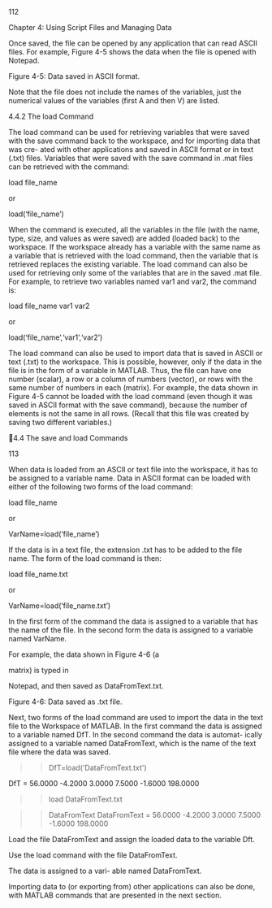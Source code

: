 112

Chapter 4: Using Script Files and Managing Data

Once saved, the file can be opened by any application that can read ASCII files.
For example, Figure 4-5 shows the data when the file is opened with Notepad.

Figure 4-5: Data saved in ASCII format.

Note that the file does not include the names of the variables, just the numerical
values of the variables (first A and then V) are listed.

4.4.2 The load Command

The load command can be used for retrieving variables that were saved with
the save command back to the workspace, and for importing data that was cre-
ated  with  other  applications  and  saved  in  ASCII  format  or  in  text  (.txt)  files.
Variables that were saved with the save command in .mat files can be retrieved
with the command:

load file_name

or

load(‘file_name’)

When the command is executed, all the variables in the file (with the name, type,
size, and values as were saved) are added (loaded back) to the workspace. If the
workspace  already  has  a  variable  with  the  same  name  as  a  variable  that  is
retrieved  with  the  load command, then the  variable  that  is  retrieved  replaces
the existing variable. The load command can also be used for retrieving only
some of the variables that are in the saved .mat file. For example, to retrieve two
variables named var1 and var2, the command is:

load file_name var1 var2

or

load(‘file_name’,‘var1’,‘var2’)

The load command can also be used to import data that is saved in ASCII
or text (.txt) to the workspace. This is possible, however, only if the data in the
file is in the form of a variable in MATLAB. Thus, the file can have one number
(scalar), a row or a column of numbers (vector), or rows with the same number
of numbers in each (matrix). For example, the data shown in Figure 4-5 cannot
be loaded with the load command (even though it was saved in ASCII format
with the save command), because the number of elements is not the same in all
rows. (Recall that this file was created by saving two different variables.)

4.4  The save and load Commands

113

When data is loaded from an ASCII or text file into the workspace, it has to
be assigned to a variable name. Data in ASCII format can be loaded with either
of the following two forms of the load command:

load file_name

or

VarName=load(‘file_name’)

If the data is in a text file, the extension .txt has to be added to the file name. The
form of the load command is then:

load file_name.txt

or

VarName=load(‘file_name.txt’)

In the first form of the command the data is assigned to a variable that has the
name  of  the  file.  In  the  second  form  the  data  is  assigned  to  a  variable  named
VarName.

For  example,  the  data  shown  in  Figure  4-6  (a

  matrix)  is  typed  in

Notepad, and then saved as DataFromText.txt.

Figure 4-6: Data saved as .txt file.

Next, two forms of the load command are used to import the data in the
text  file  to  the  Workspace  of  MATLAB.  In  the  first  command  the  data  is
assigned to a variable named DfT. In the second command the data is automat-
ically assigned to a variable named DataFromText, which is the name of the
text file where the data was saved.

>> DfT=load('DataFromText.txt')

DfT =
   56.0000   -4.2000
    3.0000    7.5000
   -1.6000  198.0000

>> load DataFromText.txt

>> DataFromText
DataFromText =
   56.0000   -4.2000
    3.0000    7.5000
   -1.6000  198.0000

Load the file
DataFromText and
assign the loaded data to
the variable Dft.

Use the load command with
the file DataFromText.

The data is assigned to a vari-
able named DataFromText.

Importing data to (or exporting from) other applications can also be done, with
MATLAB commands that are presented in the next section.

